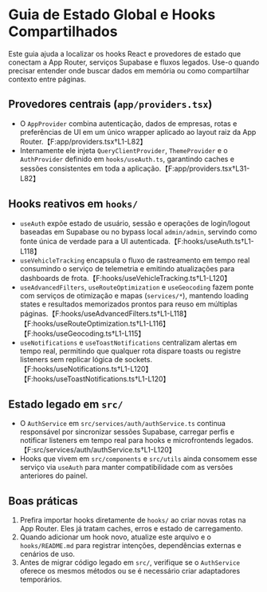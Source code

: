 # Guia de Estado Global e Hooks Compartilhados

Este guia ajuda a localizar os hooks React e provedores de estado que conectam a App Router, serviços Supabase e fluxos legados. Use-o quando precisar entender onde buscar dados em memória ou como compartilhar contexto entre páginas.

## Provedores centrais (`app/providers.tsx`)
- O `AppProvider` combina autenticação, dados de empresas, rotas e preferências de UI em um único wrapper aplicado ao layout raiz da App Router.【F:app/providers.tsx†L1-L82】
- Internamente ele injeta `QueryClientProvider`, `ThemeProvider` e o `AuthProvider` definido em `hooks/useAuth.ts`, garantindo caches e sessões consistentes em toda a aplicação.【F:app/providers.tsx†L31-L82】

## Hooks reativos em `hooks/`
- `useAuth` expõe estado de usuário, sessão e operações de login/logout baseadas em Supabase ou no bypass local `admin/admin`, servindo como fonte única de verdade para a UI autenticada.【F:hooks/useAuth.ts†L1-L118】
- `useVehicleTracking` encapsula o fluxo de rastreamento em tempo real consumindo o serviço de telemetria e emitindo atualizações para dashboards de frota.【F:hooks/useVehicleTracking.ts†L1-L120】
- `useAdvancedFilters`, `useRouteOptimization` e `useGeocoding` fazem ponte com serviços de otimização e mapas (`services/*`), mantendo loading states e resultados memorizados prontos para reuso em múltiplas páginas.【F:hooks/useAdvancedFilters.ts†L1-L118】【F:hooks/useRouteOptimization.ts†L1-L116】【F:hooks/useGeocoding.ts†L1-L115】
- `useNotifications` e `useToastNotifications` centralizam alertas em tempo real, permitindo que qualquer rota dispare toasts ou registre listeners sem replicar lógica de sockets.【F:hooks/useNotifications.ts†L1-L120】【F:hooks/useToastNotifications.ts†L1-L120】

## Estado legado em `src/`
- O `AuthService` em `src/services/auth/authService.ts` continua responsável por sincronizar sessões Supabase, carregar perfis e notificar listeners em tempo real para hooks e microfrontends legados.【F:src/services/auth/authService.ts†L1-L120】
- Hooks que vivem em `src/components` e `src/utils` ainda consomem esse serviço via `useAuth` para manter compatibilidade com as versões anteriores do painel.

## Boas práticas
1. Prefira importar hooks diretamente de `hooks/` ao criar novas rotas na App Router. Eles já tratam caches, erros e estado de carregamento.
2. Quando adicionar um hook novo, atualize este arquivo e o `hooks/README.md` para registrar intenções, dependências externas e cenários de uso.
3. Antes de migrar código legado em `src/`, verifique se o `AuthService` oferece os mesmos métodos ou se é necessário criar adaptadores temporários.
